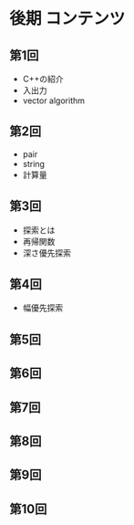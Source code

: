 # 後期 コンテンツ

## 第1回
* C++の紹介
* 入出力
* vector algorithm

## 第2回
* pair
* string
* 計算量

## 第3回
* 探索とは
* 再帰関数
* 深さ優先探索

## 第4回
* 幅優先探索

## 第5回
## 第6回
## 第7回
## 第8回
## 第9回
## 第10回
